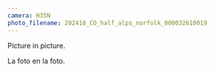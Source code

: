```yaml
---
camera: H35N
photo_filename: 202410_CO_half_alps_norfolk_000032610019
---
```


Picture in picture.

La foto en la foto.

